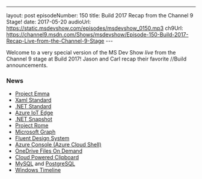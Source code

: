 ---
layout: post
episodeNumber: 150
title: Build 2017 Recap from the Channel 9 Stage!
date: 2017-05-20
audioUrl: https://static.msdevshow.com/episodes/msdevshow_0150.mp3
ch9Url: https://channel9.msdn.com/Shows/msdevshow/Episode-150-Build-2017-Recap-Live-from-the-Channel-9-Stage
--- 

Welcome to a very special version of the MS Dev Show _live_ from the Channel 9 stage at Build 2017! Jason and Carl recap their favorite //Build announcements. 

### News

-   [Project Emma](https://www.youtube.com/watch?v=k9Rm-U9havE)
-   [Xaml Standard](https://github.com/Microsoft/xaml-standard)
-   [.NET Standard](https://channel9.msdn.com/Events/Build/2017/C9L18)
-   [Azure IoT Edge](https://channel9.msdn.com/Events/Build/2017/B8049)
-   [.NET Snapshot](https://azure.microsoft.com/en-us/blog/snapshot-debugger-for-azure/)
-   [Project Rome](https://channel9.msdn.com/Events/Build/2017/B8108)
-   [Microsoft Graph](https://channel9.msdn.com/Events/Build/2017/B8015)
-   [Fluent Design System](https://channel9.msdn.com/Events/Build/2017/C9L22)
-   [Azure Console (Azure Cloud Shell)](https://channel9.msdn.com/Blogs/Azure-Linux-Team/Using-Azure-Cloud-Console-to-deploy-a-VM)
-   [OneDrive Files On Demand](https://blogs.office.com/2017/05/11/introducing-onedrive-files-on-demand-and-additional-features-making-it-easier-to-access-and-share-files/)
-   [Cloud Powered Clipboard](https://www.theverge.com/2017/5/11/15616480/microsoft-windows-10-cloud-clipboard-feature)
-   [MySQL](https://azure.microsoft.com/en-us/services/mysql/) and [PostgreSQL](https://azure.microsoft.com/en-us/services/postgresql/)
-   [Windows Timeline](https://www.theverge.com/2017/5/11/15610612/microsoft-windows-10-timeline-feature)
